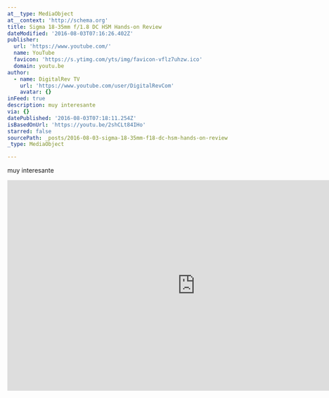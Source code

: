 ```yaml
---
at__type: MediaObject
at__context: 'http://schema.org'
title: Sigma 18-35mm f/1.8 DC HSM Hands-on Review
dateModified: '2016-08-03T07:16:26.402Z'
publisher:
  url: 'https://www.youtube.com/'
  name: YouTube
  favicon: 'https://s.ytimg.com/yts/img/favicon-vflz7uhzw.ico'
  domain: youtu.be
author:
  - name: DigitalRev TV
    url: 'https://www.youtube.com/user/DigitalRevCom'
    avatar: {}
inFeed: true
description: muy interesante
via: {}
datePublished: '2016-08-03T07:18:11.254Z'
isBasedOnUrl: 'https://youtu.be/2shCLt84IHo'
starred: false
sourcePath: _posts/2016-08-03-sigma-18-35mm-f18-dc-hsm-hands-on-review.md
_type: MediaObject

---
```

muy interesante

<iframe src="https://cdn.embedly.com/widgets/media.html?src=https%3A%2F%2Fwww.youtube.com%2Fembed%2F2shCLt84IHo%3Ffeature%3Doembed&amp;url=http%3A%2F%2Fwww.youtube.com%2Fwatch%3Fv%3D2shCLt84IHo&amp;image=https%3A%2F%2Fi.ytimg.com%2Fvi%2F2shCLt84IHo%2Fhqdefault.jpg&amp;key=b7d04c9b404c499eba89ee7072e1c4f7&amp;type=text%2Fhtml&amp;schema=youtube" width="854" height="480" scrolling="no" frameborder="0" allowfullscreen="" style=""></iframe>